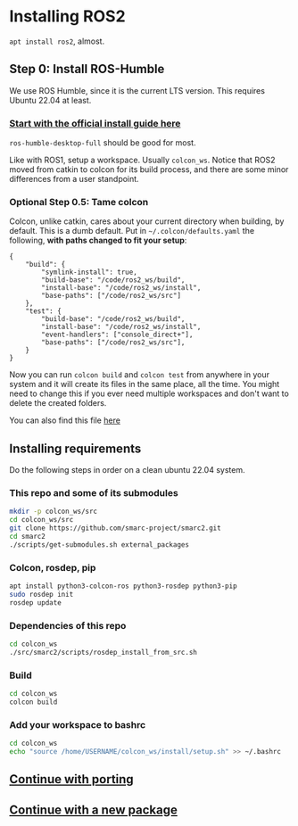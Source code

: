 # Installing ROS2

`apt install ros2`, almost.

## Step 0: Install ROS-Humble
We use ROS Humble, since it is the current LTS version.
This requires Ubuntu 22.04 at least.

### [Start with the official install guide here](https://docs.ros.org/en/humble/Installation.html)

`ros-humble-desktop-full` should be good for most.

Like with ROS1, setup a workspace. Usually `colcon_ws`.
Notice that ROS2 moved from catkin to colcon for its build process, and there are some minor differences from a user standpoint.



### Optional Step 0.5: Tame colcon
Colcon, unlike catkin, cares about your current directory when building, by default.
This is a dumb default.
Put in `~/.colcon/defaults.yaml` the following, **with paths changed to fit your setup**:
```
{
    "build": {
        "symlink-install": true,
        "build-base": "/code/ros2_ws/build",
        "install-base": "/code/ros2_ws/install",
        "base-paths": ["/code/ros2_ws/src"]
    },
    "test": {
        "build-base": "/code/ros2_ws/build",
        "install-base": "/code/ros2_ws/install",
        "event-handlers": ["console_direct+"],
        "base-paths": ["/code/ros2_ws/src"],
    }
}
```
Now you can run `colcon build` and `colcon test` from anywhere in your system and it will create its files in the same place, all the time.
You might need to change this if you ever need multiple workspaces and don't want to delete the created folders.

You can also find this file [here](../docker/defaults.yaml)

## Installing requirements
Do the following steps in order on a clean ubuntu 22.04 system.

### This repo and some of its submodules
```bash
mkdir -p colcon_ws/src
cd colcon_ws/src
git clone https://github.com/smarc-project/smarc2.git
cd smarc2
./scripts/get-submodules.sh external_packages
```

### Colcon, rosdep, pip
```bash
apt install python3-colcon-ros python3-rosdep python3-pip
sudo rosdep init
rosdep update
```

### Dependencies of this repo
```bash
cd colcon_ws
./src/smarc2/scripts/rosdep_install_from_src.sh
```

### Build
```bash
cd colcon_ws
colcon build
```

### Add your workspace to bashrc
```bash
cd colcon_ws
echo "source /home/USERNAME/colcon_ws/install/setup.sh" >> ~/.bashrc
```


## [Continue with porting](./Porting%20a%20package.md)

## [Continue with a new package](./Making%20a%20new%20package.md)
